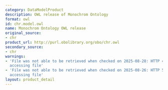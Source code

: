 ```yaml
---
category: DataModelProduct
description: OWL release of Monochrom Ontology
format: owl
id: chr.model.owl
name: Monochrom Ontology OWL release
original_source:
- chr
product_url: http://purl.obolibrary.org/obo/chr.owl
secondary_source:
- chr
warnings:
- 'File was not able to be retrieved when checked on 2025-08-28: HTTP 404 error when
  accessing file'
- 'File was not able to be retrieved when checked on 2025-08-26: HTTP 502 error when
  accessing file'
layout: product_detail
---
```

